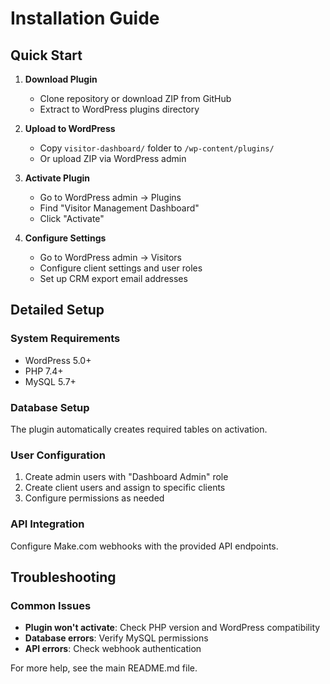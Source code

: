 ﻿# Installation Guide

## Quick Start

1. **Download Plugin**
   - Clone repository or download ZIP from GitHub
   - Extract to WordPress plugins directory

2. **Upload to WordPress**
   - Copy `visitor-dashboard/` folder to `/wp-content/plugins/`
   - Or upload ZIP via WordPress admin

3. **Activate Plugin**
   - Go to WordPress admin -> Plugins
   - Find "Visitor Management Dashboard"
   - Click "Activate"

4. **Configure Settings**
   - Go to WordPress admin -> Visitors
   - Configure client settings and user roles
   - Set up CRM export email addresses

## Detailed Setup

### System Requirements
- WordPress 5.0+
- PHP 7.4+
- MySQL 5.7+

### Database Setup
The plugin automatically creates required tables on activation.

### User Configuration
1. Create admin users with "Dashboard Admin" role
2. Create client users and assign to specific clients
3. Configure permissions as needed

### API Integration
Configure Make.com webhooks with the provided API endpoints.

## Troubleshooting

### Common Issues
- **Plugin won't activate**: Check PHP version and WordPress compatibility
- **Database errors**: Verify MySQL permissions
- **API errors**: Check webhook authentication

For more help, see the main README.md file.
